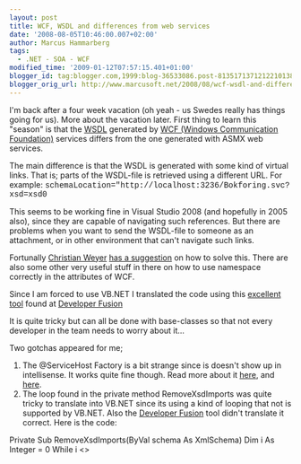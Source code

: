 ```yaml
---
layout: post
title: WCF, WSDL and differences from web services
date: '2008-08-05T10:46:00.007+02:00'
author: Marcus Hammarberg
tags:
  - .NET - SOA - WCF
modified_time: '2009-01-12T07:57:15.401+01:00'
blogger_id: tag:blogger.com,1999:blog-36533086.post-8135171371212210138
blogger_orig_url: http://www.marcusoft.net/2008/08/wcf-wsdl-and-differences-from-web.html
---
```


I'm back after a four week vacation (oh yeah - us Swedes really has
things going for us). More about the vacation later.
First thing to learn this "season" is that the
[WSDL](http://en.wikipedia.org/wiki/WSDL_(disambiguation)) generated by
[WCF (Windows Communication
Foundation)](http://msdn.microsoft.com/en-us/netframework/aa663324.aspx?PHPSESSID=0fbb7c61)
services differs from the one generated with ASMX web services.

The main difference is that the WSDL is generated with some kind of
virtual links. That is; parts of the WSDL-file is retrieved using a
different URL. For example:
<span
style="font-family:courier new;">schemaLocation="http://localhost:3236/Bokforing.svc?xsd=xsd0</span>

This seems to be working fine in Visual Studio 2008 (and hopefully in
2005 also), since they are capable of navigating such references. But
there are problems when you want to send the WSDL-file to someone as an
attachment, or in other environment that can't navigate such links.

Fortunally [Christian Weyer](http://blogs.thinktecture.com/cweyer) [has
a
suggestion](http://blogs.thinktecture.com/cweyer/archive/2007/05/10/414840.aspx)
on how to solve this. There are also some other very useful stuff in
there on how to use namespace correctly in the attributes of WCF.

Since I am forced to use VB.NET I translated the code using this
[excellent
tool](http://labs.developerfusion.co.uk/convert/csharp-to-vb.aspx) found
at [Developer Fusion](http://www.developerfusion.co.uk/)

It is quite tricky but can all be done with base-classes so that not
every developer in the team needs to worry about it...

Two gotchas appeared for me;

1.  The @ServiceHost Factory is a bit strange since is doesn't show up
    in intellisense. It works quite fine though. Read more about it
    [here](http://hyperthink.net/blog/the-servicehost-directive/), and
    [here](http://msdn.microsoft.com/en-us/library/aa967286.aspx).
2.  The loop found in the private method
    RemoveXsdImports was quite tricky to translate into VB.NET since its
    using a kind of looping that not is supported by VB.NET. Also the
    [Developer
    Fusion](http://labs.developerfusion.co.uk/convert/csharp-to-vb.aspx)
    tool didn't translate it correct.
    Here is the code:

   Private Sub RemoveXsdImports(ByVal schema As XmlSchema)
    Dim i As Integer = 0
    While i \<\>
